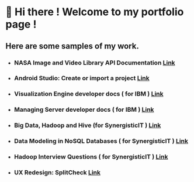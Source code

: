 
# :wave: Hi there ! Welcome to my portfolio page !


## Here are some samples of my work. 

* ### NASA Image and Video Library API Documentation [Link](https://ds-gitbook.gitbook.io/nasa-image-and-video-apis/)

* ### Android Studio: Create or import a project [Link](url)

* ### Visualization Engine developer docs ( for IBM ) [Link](https://github.com/dees101/docs/blob/main/IBM-ITCAM-was-Agent%20Installation%20Guide.pdf)

* ### Managing Server developer docs ( for IBM ) [Link](url)

* ### Big Data, Hadoop and Hive (for SynergisticIT ) [Link](https://github.com/dees101/docs/blob/main/Big%20Data%2CHadoop%20%26%20Hive.pdf)

* ### Data Modeling in NoSQL Databases ( for SynergisticIT ) [Link](https://github.com/dees101/docs/blob/main/Data%20Modeling%20in%20NoSQL%20Databases.pdf)

* ### Hadoop Interview Questions ( for SynergisticIT ) [Link](https://github.com/dees101/docs/blob/main/Hadoop%20Interview%20Q%26A.pdf)

* ### UX Redesign: SplitCheck [Link](https://github.com/dees101/docs/blob/main/UX%20Redesign%20SplitCheck.pdf)



